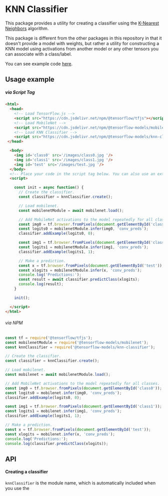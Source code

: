 # KNN Classifier

This package provides a utility for creating a classifier using the
[K-Nearest Neighbors](https://en.wikipedia.org/wiki/K-nearest_neighbors_algorithm)
algorithm.

This package is different from the other packages in this repository in that it
doesn't provide a model with weights, but rather a utility for constructing a
KNN model using activations from another model or any other tensors you can
associate with a class/label.

You can see example code [here](https://github.com/tensorflow/tfjs-models/tree/master/knn-classifier/demo).

## Usage example

##### via Script Tag

```html
<html>
  <head>
    <!-- Load TensorFlow.js -->
    <script src="https://cdn.jsdelivr.net/npm/@tensorflow/tfjs"></script>
    <!-- Load MobileNet -->
    <script src="https://cdn.jsdelivr.net/npm/@tensorflow-models/mobilenet"></script>
    <!-- Load KNN Classifier -->
    <script src="https://cdn.jsdelivr.net/npm/@tensorflow-models/knn-classifier"></script>
 </head>

  <body>
    <img id='class0' src='/images/class0.jpg '/>
    <img id='class1' src='/images/class1.jpg '/>
    <img id='test' src='/images/test.jpg '/>
  </body>
  <!-- Place your code in the script tag below. You can also use an external .js file -->
  <script>

    const init = async function() {
      // Create the classifier.
      const classifier = knnClassifier.create();

      // Load mobilenet.
      const mobilenetModule = await mobilenet.load();

      // Add MobileNet activations to the model repeatedly for all classes.
      const img0 = tf.browser.fromPixels(document.getElementById('class0'));
      const logits0 = mobilenetModule.infer(img0, 'conv_preds');
      classifier.addExample(logits0, 0);

      const img1 = tf.browser.fromPixels(document.getElementById('class1'));
      const logits1 = mobilenetModule.infer(img1, 'conv_preds');
      classifier.addExample(logits1, 1);

      // Make a prediction.
      const x = tf.browser.fromPixels(document.getElementById('test'));
      const xlogits = mobilenetModule.infer(x, 'conv_preds');
      console.log('Predictions:');
      const result = await classifier.predictClass(xlogits);
      console.log(result);
    }

    init();

  </script>
</html>
```

###### via NPM

```js
const tf = require('@tensorflow/tfjs');
const mobilenetModule = require('@tensorflow-models/mobilenet');
const knnClassifier = require('@tensorflow-models/knn-classifier');

// Create the classifier.
const classifier = knnClassifier.create();

// Load mobilenet.
const mobilenet = await mobilenetModule.load();

// Add MobileNet activations to the model repeatedly for all classes.
const img0 = tf.browser.fromPixels(document.getElementById('class0'));
const logits0 = mobilenet.infer(img0, 'conv_preds');
classifier.addExample(logits0, 0);

const img1 = tf.browser.fromPixels(document.getElementById('class1'));
const logits1 = mobilenet.infer(img1, 'conv_preds');
classifier.addExample(logits1, 1);

// Make a prediction.
const x = tf.browser.fromPixels(document.getElementById('test'));
const xlogits = mobilenet.infer(x, 'conv_preds');
console.log('Predictions:');
console.log(classifier.predictClass(xlogits));
```

## API

#### Creating a classifier
`knnClassifier` is the module name, which is automatically included when you use
the <script src> method.

```ts
classifier = knnClassifier.create()
```

Returns a `KNNImageClassifier`.

#### Adding examples

```ts
classifier.addExample(
  example: tf.Tensor,
  label: number|string
): void;
```

Args:
- **example:** An example to add to the dataset, usually an activation from
  another model.
- **label:** The label (class name) of the example.

#### Making a prediction

```ts
classifier.predictClass(
  input: tf.Tensor,
  k = 3
): Promise<{label: string, classIndex: number, confidences: {[classId: number]: number}}>;
```

Args:
- **input:** An example to make a prediction on, usually an activation from
  another model.
- **k:** The K value to use in K-nearest neighbors. The algorithm will first
  find the K nearest examples from those it was previously shown, and then choose
  the class that appears the most as the final prediction for the input example.
  Defaults to 3. If examples < k, k = examples.

Returns an object where:
 - `label`: the label (class name) with the most confidence.
 - `classIndex`: the 0-based index of the class (for backwards compatibility).
 - `confidences`: maps each label to their confidence score.

#### Misc

##### Clear all examples for a class.

```ts
classifier.clearClass(label: number|string)
```

Args:
- **label:** The label to clear all examples for.

##### Clear all examples from all classes

```ts
classifier.clearAllClasses()
```

##### Get the example count for each class

```ts
classifier.getClassExampleCount(): {[label: string]: number}
```

Returns an object that maps label name to example count for that label.

##### Get the full dataset, useful for saving state.

```ts
classifier.getClassifierDataset(): {[label: string]: Tensor2D}
```

##### Set the full dataset, useful for restoring state.

```ts
classifier.setClassifierDataset(dataset: {[label: string]: Tensor2D})
```

Args:
- **dataset:** The label dataset matrices map. Can be retrieved from
  getClassDatsetMatrices. Useful for restoring state.

##### Get the total number of classes

```ts
classifier.getNumClasses(): number
```

##### Dispose the classifier and all internal state

Clears up WebGL memory. Useful if you no longer need the classifier in your
application.

```ts
classifier.dispose()
```
